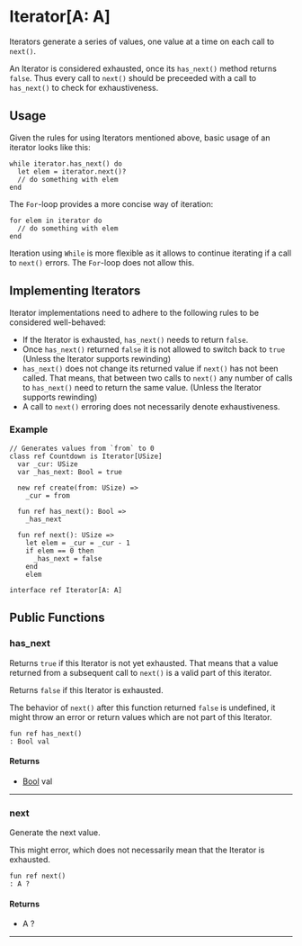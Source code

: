 # Iterator\[A: A\]


Iterators generate a series of values, one value at a time on each call to `next()`.

An Iterator is considered exhausted, once its `has_next()` method returns `false`.
Thus every call to `next()` should be preceeded with a call to `has_next()` to
check for exhaustiveness.

## Usage

Given the rules for using Iterators mentioned above, basic usage
of an iterator looks like this:

```pony
while iterator.has_next() do
  let elem = iterator.next()?
  // do something with elem
end
```

The `For`-loop provides a more concise way of iteration:

```pony
for elem in iterator do
  // do something with elem
end
```

Iteration using `While` is more flexible as it allows to continue iterating if a call to `next()` errors.
The `For`-loop does not allow this.

## Implementing Iterators

Iterator implementations need to adhere to the following rules to be considered well-behaved:

* If the Iterator is exhausted, `has_next()` needs to return `false`.
* Once `has_next()` returned `false` it is not allowed to switch back to `true`
  (Unless the Iterator supports rewinding)
* `has_next()` does not change its returned value if `next()` has not been called.
  That means, that between two calls to `next()` any number of calls to `has_next()`
  need to return the same value. (Unless the Iterator supports rewinding)
* A call to `next()` erroring does not necessarily denote exhaustiveness.

### Example

```pony
// Generates values from `from` to 0
class ref Countdown is Iterator[USize]
  var _cur: USize
  var _has_next: Bool = true

  new ref create(from: USize) =>
    _cur = from

  fun ref has_next(): Bool =>
    _has_next

  fun ref next(): USize =>
    let elem = _cur = _cur - 1
    if elem == 0 then
      _has_next = false
    end
    elem
```



```pony
interface ref Iterator[A: A]
```

## Public Functions

### has_next

Returns `true` if this Iterator is not yet exhausted.
That means that a value returned from a subsequent call to `next()`
is a valid part of this iterator.

Returns `false` if this Iterator is exhausted.

The behavior of `next()` after this function returned `false` is undefined,
it might throw an error or return values which are not part of this Iterator.


```pony
fun ref has_next()
: Bool val
```

#### Returns

* [Bool](builtin-Bool) val

---

### next

Generate the next value.

This might error, which does not necessarily mean that the Iterator is exhausted.


```pony
fun ref next()
: A ?
```

#### Returns

* A ?

---

